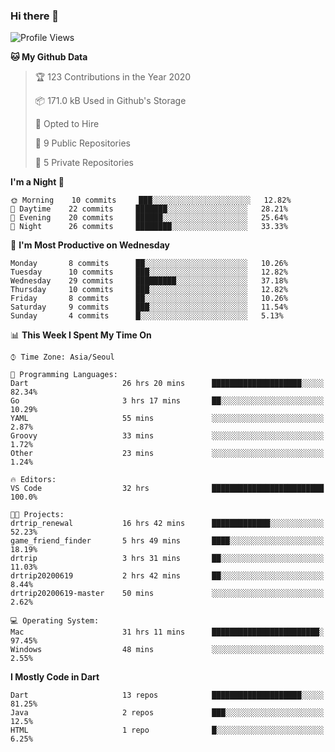 ### Hi there 👋

<!--
**ska2519/ska2519** is a ✨ _special_ ✨ repository because its `README.md` (this file) appears on your GitHub profile.

Here are some ideas to get you started:

- 🔭 I’m currently working on ...
- 🌱 I’m currently learning ...
- 👯 I’m looking to collaborate on ...
- 🤔 I’m looking for help with ...
- 💬 Ask me about ...
- 📫 How to reach me: ...
- 😄 Pronouns: ...
- ⚡ Fun fact: ...
-->

<!--START_SECTION:waka-->
![Profile Views](http://img.shields.io/badge/Profile%20Views-3-blue)

**🐱 My Github Data** 

> 🏆 123 Contributions in the Year 2020
 > 
> 📦 171.0 kB Used in Github's Storage 
 > 
> 💼 Opted to Hire
 > 
> 📜 9 Public Repositories 
 > 
> 🔑 5 Private Repositories  
 > 
**I'm a Night 🦉** 

```text
🌞 Morning    10 commits     ███░░░░░░░░░░░░░░░░░░░░░░   12.82% 
🌆 Daytime    22 commits     ███████░░░░░░░░░░░░░░░░░░   28.21% 
🌃 Evening    20 commits     ██████░░░░░░░░░░░░░░░░░░░   25.64% 
🌙 Night      26 commits     ████████░░░░░░░░░░░░░░░░░   33.33%

```
📅 **I'm Most Productive on Wednesday** 

```text
Monday       8 commits      ██░░░░░░░░░░░░░░░░░░░░░░░   10.26% 
Tuesday      10 commits     ███░░░░░░░░░░░░░░░░░░░░░░   12.82% 
Wednesday    29 commits     █████████░░░░░░░░░░░░░░░░   37.18% 
Thursday     10 commits     ███░░░░░░░░░░░░░░░░░░░░░░   12.82% 
Friday       8 commits      ██░░░░░░░░░░░░░░░░░░░░░░░   10.26% 
Saturday     9 commits      ███░░░░░░░░░░░░░░░░░░░░░░   11.54% 
Sunday       4 commits      █░░░░░░░░░░░░░░░░░░░░░░░░   5.13%

```


📊 **This Week I Spent My Time On** 

```text
⌚︎ Time Zone: Asia/Seoul

💬 Programming Languages: 
Dart                     26 hrs 20 mins      ████████████████████░░░░░   82.34% 
Go                       3 hrs 17 mins       ██░░░░░░░░░░░░░░░░░░░░░░░   10.29% 
YAML                     55 mins             ░░░░░░░░░░░░░░░░░░░░░░░░░   2.87% 
Groovy                   33 mins             ░░░░░░░░░░░░░░░░░░░░░░░░░   1.72% 
Other                    23 mins             ░░░░░░░░░░░░░░░░░░░░░░░░░   1.24%

🔥 Editors: 
VS Code                  32 hrs              █████████████████████████   100.0%

🐱‍💻 Projects: 
drtrip_renewal           16 hrs 42 mins      █████████████░░░░░░░░░░░░   52.23% 
game_friend_finder       5 hrs 49 mins       ████░░░░░░░░░░░░░░░░░░░░░   18.19% 
drtrip                   3 hrs 31 mins       ██░░░░░░░░░░░░░░░░░░░░░░░   11.03% 
drtrip20200619           2 hrs 42 mins       ██░░░░░░░░░░░░░░░░░░░░░░░   8.44% 
drtrip20200619-master    50 mins             ░░░░░░░░░░░░░░░░░░░░░░░░░   2.62%

💻 Operating System: 
Mac                      31 hrs 11 mins      ████████████████████████░   97.45% 
Windows                  48 mins             ░░░░░░░░░░░░░░░░░░░░░░░░░   2.55%

```

**I Mostly Code in Dart** 

```text
Dart                     13 repos            ████████████████████░░░░░   81.25% 
Java                     2 repos             ███░░░░░░░░░░░░░░░░░░░░░░   12.5% 
HTML                     1 repo              █░░░░░░░░░░░░░░░░░░░░░░░░   6.25%

```



<!--END_SECTION:waka-->


